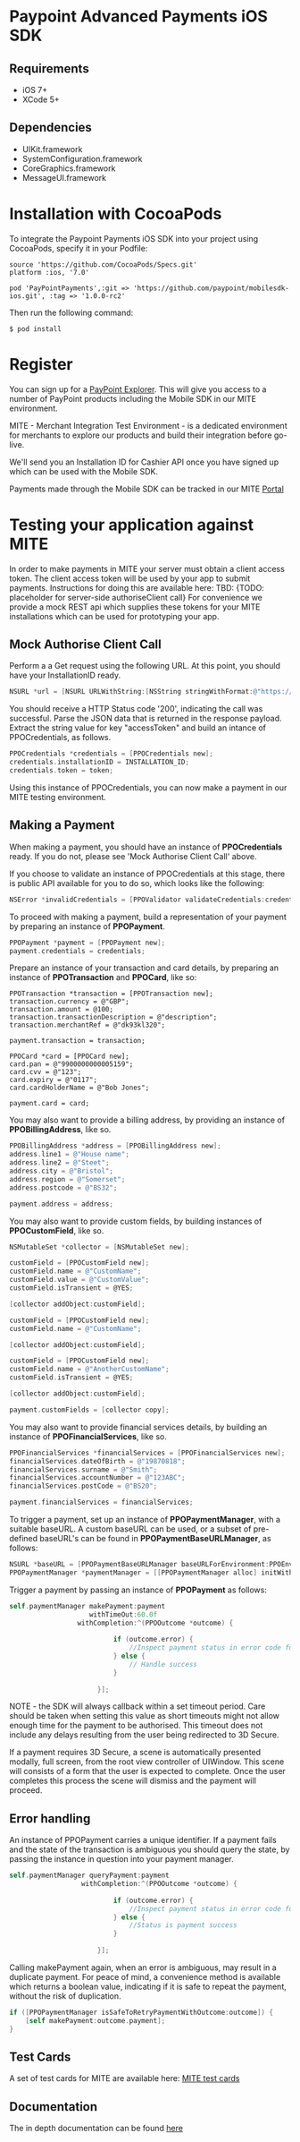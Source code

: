 # Paypoint Advanced Payments iOS SDK

## Requirements

* iOS 7+  
* XCode 5+  

## Dependencies
 
* UIKit.framework  
* SystemConfiguration.framework  
* CoreGraphics.framework  
* MessageUI.framework

# Installation with CocoaPods

To integrate the Paypoint Payments iOS SDK into your project using CocoaPods, specify it in your Podfile:

    source 'https://github.com/CocoaPods/Specs.git'
    platform :ios, '7.0'
    
    pod 'PayPointPayments',:git => 'https://github.com/paypoint/mobilesdk-ios.git', :tag => '1.0.0-rc2'

Then run the following command:

    $ pod install


# Register

You can sign up for a [PayPoint Explorer](https://developer.paypoint.com/payments/explore/#/register). This will give you access to a number of PayPoint products including the Mobile SDK in our MITE environment. 

MITE - Merchant Integration Test Environment - is a dedicated environment for merchants to explore our products and build their integration before go-live.  

We'll send you an Installation ID for Cashier API once you have signed up which can be used with the Mobile SDK. 

Payments made through the Mobile SDK can be tracked in our MITE [Portal](https://portal.mite.paypoint.net:3443/portal-client/#/en_gb/log_in)

# Testing your application against MITE

In order to make payments in MITE your server must obtain a client access token.  The client access token will be used by your app to submit payments. Instructions for doing this are available here:
TBD: {TODO: placeholder for server-side authoriseClient call}
For convenience we provide a mock REST api which supplies these tokens for your MITE installations which can be used for prototyping your app.

## Mock Authorise Client Call

Perform a a Get request using the following URL. At this point, you should have your InstallationID ready.

```objective-c
NSURL *url = [NSURL URLWithString:[NSString stringWithFormat:@"https://developer.paypoint.com/payments/explore/rest/mockmobilemerchant/getToken/%@", INSTALLATION_ID]];
```

You should receive a HTTP Status code '200', indicating the call was successful. Parse the JSON data that is returned in the response payload. Extract the string value for key "accessToken" and build an intance of PPOCredentials, as follows.

```objective-c
PPOCredentials *credentials = [PPOCredentials new];
credentials.installationID = INSTALLATION_ID;
credentials.token = token;
```

Using this instance of PPOCredentials, you can now make a payment in our MITE testing environment.

## Making a Payment 

When making a payment, you should have an instance of **PPOCredentials** ready. If you do not, please see 'Mock Authorise Client Call' above. 

If you choose to validate an instance of PPOCredentials at this stage, there is public API available for you to do so, which looks like the following:

```objective-c
NSError *invalidCredentials = [PPOValidator validateCredentials:credentials];
```

To proceed with making a payment, build a representation of your payment by preparing an instance of **PPOPayment**.


```objective-c
PPOPayment *payment = [PPOPayment new];
payment.credentials = credentials;
```

Prepare an instance of your transaction and card details, by preparing an instance of **PPOTransaction** and **PPOCard**, like so: 

```ojective-c
PPOTransaction *transaction = [PPOTransaction new];
transaction.currency = @"GBP";
transaction.amount = @100;
transaction.transactionDescription = @"description";
transaction.merchantRef = @"dk93kl320";

payment.transaction = transaction;

PPOCard *card = [PPOCard new];
card.pan = @"9900000000005159";
card.cvv = @"123";
card.expiry = @"0117";
card.cardHolderName = @"Bob Jones";

payment.card = card;
```

You may also want to provide a billing address, by providing an instance of **PPOBillingAddress**, like so.

```objective-c
PPOBillingAddress *address = [PPOBillingAddress new];
address.line1 = @"House name";
address.line2 = @"Steet";
address.city = @"Bristol";
address.region = @"Somerset";
address.postcode = @"BS32";

payment.address = address;
```

You may also want to provide custom fields, by building instances of **PPOCustomField**, like so.


```objective-c
NSMutableSet *collector = [NSMutableSet new];

customField = [PPOCustomField new];
customField.name = @"CustomName";
customField.value = @"CustomValue";
customField.isTransient = @YES;

[collector addObject:customField];

customField = [PPOCustomField new];
customField.name = @"CustomName";

[collector addObject:customField];

customField = [PPOCustomField new];
customField.name = @"AnotherCustomName";
customField.isTransient = @YES;

[collector addObject:customField];

payment.customFields = [collector copy];
```

You may also want to provide financial services details, by building an instance of **PPOFinancialServices**, like so.

```objective-c
PPOFinancialServices *financialServices = [PPOFinancialServices new];
financialServices.dateOfBirth = @"19870818";
financialServices.surname = @"Smith";
financialServices.accountNumber = @"123ABC";
financialServices.postCode = @"BS20";

payment.financialServices = financialServices;
```


To trigger a payment, set up an instance of  **PPOPaymentManager**, with a suitable baseURL.  A custom baseURL can be used, or a subset of pre-defined baseURL's can be found in **PPOPaymentBaseURLManager**, as follows:

```objective-c
NSURL *baseURL = [PPOPaymentBaseURLManager baseURLForEnvironment:PPOEnvironmentMerchantIntegrationTestingEnvironment];
PPOPaymentManager *paymentManager = [[PPOPaymentManager alloc] initWithBaseURL:baseURL];
```

Trigger a payment by passing an instance of **PPOPayment** as follows:

```objective-c    
self.paymentManager makePayment:payment 
                    withTimeOut:60.0f
                 withCompletion:^(PPOOutcome *outcome) {
                        
                          if (outcome.error) {
                              //Inspect payment status in error code for the corresponding error domain.
                          } else {
                              // Handle success
                          }
                          
                      }];
```

NOTE - the SDK will always callback within a set timeout period. Care should be taken when setting this value as short timeouts might not allow enough time for the payment to be authorised. This timeout does not include any delays resulting from the user being redirected to 3D Secure.

If a payment requires 3D Secure, a scene is automatically presented modally, full screen, from the root view controller of UIWindow. This scene will consists of a form that the user is expected to complete. Once the user completes this process the scene will dismiss and the payment will proceed.

## Error handling

An instance of PPOPayment carries a unique identifier. If a payment fails and the state of the transaction is ambiguous you should query the state, by passing the instance in question into your payment manager.

```objective-c
self.paymentManager queryPayment:payment 
                  withCompletion:^(PPOOutcome *outcome) {
                        
                          if (outcome.error) {
                              //Inspect payment status in error code for the corresponding error domain.
                          } else {
                              //Status is payment success
                          }
                          
                      }];
```

Calling makePayment again, when an error is ambiguous, may result in a duplicate payment. For peace of mind, a convenience method is available which returns a boolean value, indicating if it is safe to repeat the payment, without the risk of duplication.

```objective-c
if ([PPOPaymentManager isSafeToRetryPaymentWithOutcome:outcome]) {
    [self makePayment:outcome.payment];
}
```


## Test Cards

A set of test cards for MITE are available here:
[MITE test cards](https://developer.paypoint.com/payments/docs/#getting_started/test_cards)

## Documentation

The in depth documentation can be found [here](https://developer.paypoint.com)
